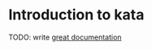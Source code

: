 # Introduction to kata

TODO: write [great documentation](http://jacobian.org/writing/what-to-write/)

